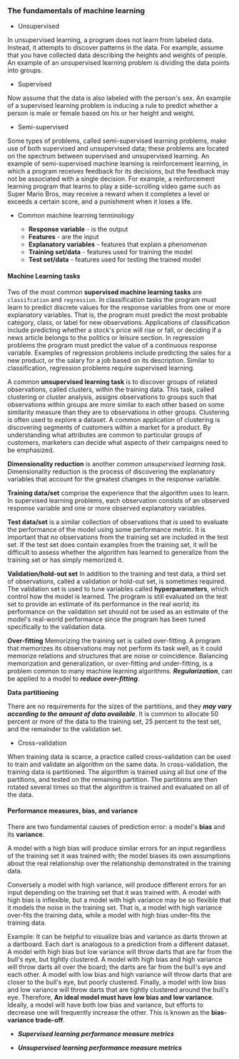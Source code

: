 ### The fundamentals of machine learning

- Unsupervised

In unsupervised learning, a program does not learn from labeled data. Instead, it attempts to discover patterns in the data. For example, assume that you have collected data describing the heights and weights of people. An example of an unsupervised learning problem is dividing the data points into groups.
 
- Supervised

Now assume that the data is also labeled with the person's sex. An example of a
supervised learning problem is inducing a rule to predict whether a person is male or female based on his or her height and weight.

- Semi-supervised

Some types of problems, called semi-supervised learning problems, make use of both supervised and unsupervised data; these problems are located on the spectrum between supervised and unsupervised learning. An example of semi-supervised machine learning is reinforcement learning, in which a program receives feedback for its decisions, but the feedback may not be associated with a single decision. For example, a reinforcement learning program that learns to play a side-scrolling video game such as Super Mario Bros, may receive a reward when it completes a level or exceeds a certain score, and a punishment when it loses a life. 

- Common machine learning terminology

	- **Response variable** - is the output
	- **Features** - are the input
	- **Explanatory variables** - features that explain a phenomenon
	- **Training set/data** - features used for training the model
	- **Test set/data** - features used for testing the trained model

#### Machine Learning tasks

Two of the most common **supervised machine learning tasks** are `classifcation`
and `regression`. In classification tasks the program must learn to predict discrete values for the response variables from one or more explanatory variables. That is, the program must predict the most probable category, class, or label for new observations. Applications of classification include predicting whether a stock's price will rise or fall, or deciding if a news article belongs to the politics or leisure section. In regression problems the program must predict the value of a continuous response variable. Examples of regression problems include predicting the sales for a new product, or the salary for a job based on its description. Similar to classification, regression problems require supervised learning.

A common **unsupervised learning task** is to discover groups of related observations, called clusters, within the training data. This task, called clustering or cluster analysis, assigns observations to groups such that observations within groups are more similar to each other based on some similarity measure than they are to observations in other groups. Clustering is often used to explore a dataset. A common application of clustering is
discovering segments of customers within a market for a product. By understanding
what attributes are common to particular groups of customers, marketers can decide what aspects of their campaigns need to be emphasized.

**Dimensionality reduction** is another *common unsupervised learning task*. Dimensionality reduction is the process of discovering the explanatory variables that account for the greatest changes in the response variable.  

**Training data/set** comprise the experience that the algorithm uses
to learn. In supervised learning problems, each observation consists of an observed response variable and one or more observed explanatory variables.

**Test data/set** is a similar collection of observations that is used to evaluate the performance of the model using some performance metric. It is important that no observations from the training set are included in the test set. If the test set does contain examples from the training set, it will be difficult to assess whether the algorithm has learned to generalize from the training set or has simply memorized it.

**Validation/hold-out set** In addition to the training and test data, a third set of observations, called a validation or hold-out set, is sometimes required. The validation set is used to tune variables called **hyperparameters**, which control how the model is learned. The program is still evaluated on the test set to provide an estimate of its performance in the real world; its performance on the validation set should not be used as an estimate of the model's real-world performance since the program has been tuned specifically to the validation
data.

**Over-fitting** Memorizing the training set is called over-fitting. A program that memorizes its observations may not perform its task well, as it could memorize relations and structures that are noise or coincidence. Balancing memorization and generalization, or over-fitting and under-fitting, is a problem common to many machine learning algorithms. ***Regularization***, can be applied to a model to ***reduce over-fitting***. 

**Data partitioning**

There are no requirements for the sizes of the partitions, and they ***may vary according to the amount of data available***. It is common to allocate 50 percent or more of the data to the training set, 25 percent to the test set, and the
remainder to the validation set.

- Cross-validation

When training data is scarce, a practice called cross-validation can be used to train and validate an algorithm on the same data. In cross-validation, the training data is partitioned. The algorithm is trained using all but one of the
partitions, and tested on the remaining partition. The partitions are then rotated several times so that the algorithm is trained and evaluated on all of the data.

#### Performance measures, bias, and variance

There are two fundamental causes of prediction error: a model's **bias** and its **variance**.

A model with a high bias will produce similar errors for an input regardless of the training set it was trained with; the model biases its own assumptions about the real relationship over the relationship demonstrated in the training data.

Conversely a model with high variance, will produce different errors for an input depending on the training set that it was trained with. A model with high bias is inflexible, but a model with high variance may be so flexible that it models the noise in the training set. That is, a model with high variance over-fits the training data, while a model with high bias under-fits the training data.

Example: It can be helpful to visualize bias and variance as darts thrown at a
dartboard. Each dart is analogous to a prediction from a different dataset. A model with high bias but low variance will throw darts that are far from the bull's eye, but tightly clustered. A model with high bias and high variance will throw darts all over the board; the darts are far from the bull's eye and each other. A model with low bias and high variance will throw darts that are closer to the bull's eye, but poorly clustered. Finally, a model with low bias and low variance will throw darts that are tightly clustered around the bull's eye. Therefore, **An ideal model must have low bias and low variance**. Ideally, a model will have both low bias and variance, but efforts to decrease one will
frequently increase the other. This is known as the **bias-variance trade-off**.    

- ***Supervised learning performance measure metrics***


- ***Unsupervised learning performance measure metrics***

 






